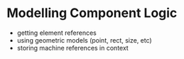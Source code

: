 # Modelling Component Logic

- getting element references
- using geometric models (point, rect, size, etc)
- storing machine references in context
